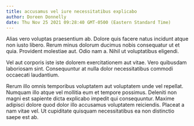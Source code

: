 ```yaml
---
title: accusamus vel iure necessitatibus explicabo
author: Doreen Donnelly
date: Thu Nov 25 2021 09:28:40 GMT-0500 (Eastern Standard Time)
---
```

Alias vero voluptas praesentium ab. Dolore quis facere natus incidunt atque non iusto libero. Rerum minus dolorum ducimus nobis consequatur ut et quia. Provident molestiae aut. Odio nam a. Nihil ut voluptatibus eligendi.

 Vel aut corporis iste iste dolorem exercitationem aut vitae. Vero quibusdam laboriosam sint. Consequuntur at nulla dolor necessitatibus commodi occaecati laudantium.

 Rerum illo omnis temporibus voluptatem aut voluptatem unde vel repellat. Numquam illo atque vel mollitia eum et tempore possimus. Deleniti non magni est sapiente dicta explicabo impedit qui consequuntur. Maxime adipisci dolore quod dolor illo accusamus voluptatem reiciendis. Placeat a nam vitae vel. Ut cupiditate quisquam necessitatibus ea non distinctio saepe est ab.